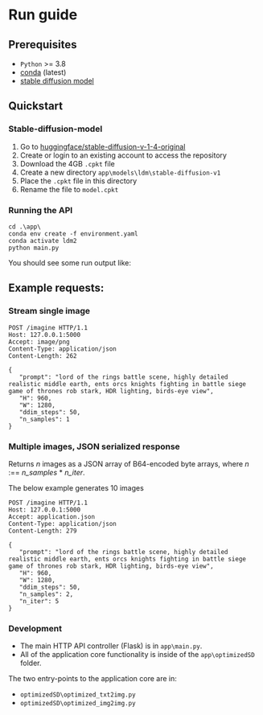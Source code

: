 ﻿# Run guide

## Prerequisites
- `Python` >= 3.8
- [conda](https://docs.conda.io/en/latest/miniconda.html) (latest)
- [stable diffusion model](#stable-diffusion-model) 

## Quickstart
### Stable-diffusion-model
1. Go to [huggingface/stable-diffusion-v-1-4-original](https://huggingface.co/CompVis/stable-diffusion-v-1-4-original/tree/main)
2. Create or login to an existing account to access the repository
3. Download the 4GB `.cpkt` file
4. Create a new directory `app\models\ldm\stable-diffusion-v1`
5. Place the `.cpkt` file in this directory
6. Rename the file to `model.cpkt`

### Running the API
```shell
cd .\app\
conda env create -f environment.yaml
conda activate ldm2
python main.py
```

You should see some run output like:

## Example requests:

### Stream single image
``` http request
POST /imagine HTTP/1.1
Host: 127.0.0.1:5000
Accept: image/png
Content-Type: application/json
Content-Length: 262

{
   "prompt": "lord of the rings battle scene, highly detailed realistic middle earth, ents orcs knights fighting in battle siege game of thrones rob stark, HDR lighting, birds-eye view",
   "H": 960,
   "W": 1280,
   "ddim_steps": 50,
   "n_samples": 1
}
```

### Multiple images, JSON serialized response

Returns _n_ images as a JSON array of B64-encoded byte arrays, 
where _n_ :== _n_samples_ * _n_iter_.

The below example generates 10 images

``` http request
POST /imagine HTTP/1.1
Host: 127.0.0.1:5000
Accept: application.json
Content-Type: application/json
Content-Length: 279

{
   "prompt": "lord of the rings battle scene, highly detailed realistic middle earth, ents orcs knights fighting in battle siege game of thrones rob stark, HDR lighting, birds-eye view",
   "H": 960,
   "W": 1280,
   "ddim_steps": 50,
   "n_samples": 2,
   "n_iter": 5
}
```

### Development
- The main HTTP API controller (Flask) is in `app\main.py`.
- All of the application core functionality is inside of the `app\optimizedSD` folder.

The two entry-points to the application core are in:
- `optimizedSD\optimized_txt2img.py`
- `optimizedSD\optimized_img2img.py`